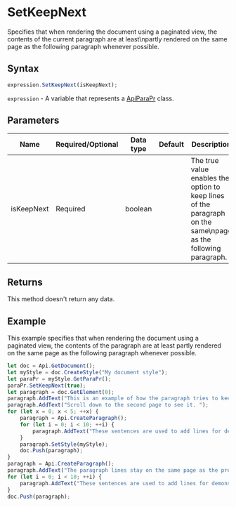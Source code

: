 # SetKeepNext

Specifies that when rendering the document using a paginated view, the contents of the current paragraph are at least\npartly rendered on the same page as the following paragraph whenever possible.

## Syntax

```javascript
expression.SetKeepNext(isKeepNext);
```

`expression` - A variable that represents a [ApiParaPr](../ApiParaPr.md) class.

## Parameters

| **Name** | **Required/Optional** | **Data type** | **Default** | **Description** |
| ------------- | ------------- | ------------- | ------------- | ------------- |
| isKeepNext | Required | boolean |  | The true value enables the option to keep lines of the paragraph on the same\npage as the following paragraph. |

## Returns

This method doesn't return any data.

## Example

This example specifies that when rendering the document using a paginated view, the contents of the paragraph are at least partly rendered on the same page as the following paragraph whenever possible.

```javascript editor-docx
let doc = Api.GetDocument();
let myStyle = doc.CreateStyle("My document style");
let paraPr = myStyle.GetParaPr();
paraPr.SetKeepNext(true);
let paragraph = doc.GetElement(0);
paragraph.AddText("This is an example of how the paragraph tries to keep together with the next paragraph. ");
paragraph.AddText("Scroll down to the second page to see it. ");
for (let x = 0; x < 5; ++x) {
	paragraph = Api.CreateParagraph();
	for (let i = 0; i < 10; ++i) {
		paragraph.AddText("These sentences are used to add lines for demonstrative purposes. ");
	}
	paragraph.SetStyle(myStyle);
	doc.Push(paragraph);
}
paragraph = Api.CreateParagraph();
paragraph.AddText("The paragraph lines stay on the same page as the previous paragraph. ");
for (let i = 0; i < 10; ++i) {
	paragraph.AddText("These sentences are used to add lines for demonstrative purposes. ");
}
doc.Push(paragraph);
```
